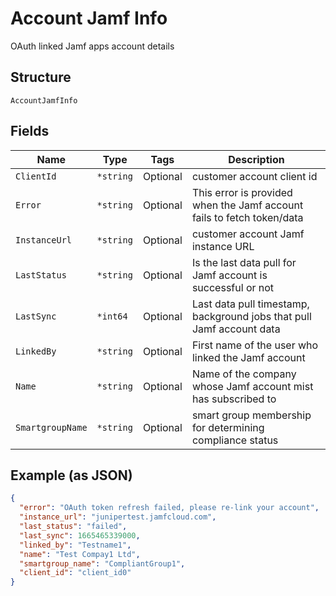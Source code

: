 
# Account Jamf Info

OAuth linked Jamf apps account details

## Structure

`AccountJamfInfo`

## Fields

| Name | Type | Tags | Description |
|  --- | --- | --- | --- |
| `ClientId` | `*string` | Optional | customer account client id |
| `Error` | `*string` | Optional | This error is provided when the Jamf account fails to fetch token/data |
| `InstanceUrl` | `*string` | Optional | customer account Jamf instance URL |
| `LastStatus` | `*string` | Optional | Is the last data pull for Jamf account is successful or not |
| `LastSync` | `*int64` | Optional | Last data pull timestamp, background jobs that pull Jamf account data |
| `LinkedBy` | `*string` | Optional | First name of the user who linked the Jamf account |
| `Name` | `*string` | Optional | Name of the company whose Jamf account mist has subscribed to |
| `SmartgroupName` | `*string` | Optional | smart group membership for determining compliance status |

## Example (as JSON)

```json
{
  "error": "OAuth token refresh failed, please re-link your account",
  "instance_url": "junipertest.jamfcloud.com",
  "last_status": "failed",
  "last_sync": 1665465339000,
  "linked_by": "Testname1",
  "name": "Test Compay1 Ltd",
  "smartgroup_name": "CompliantGroup1",
  "client_id": "client_id0"
}
```

